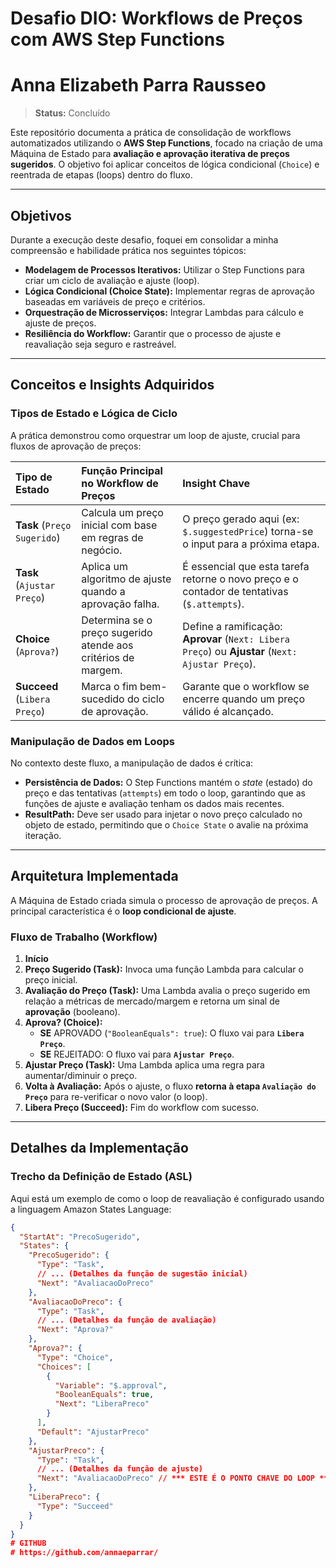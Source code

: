 # Desafio DIO: Workflows de Preços com AWS Step Functions
# Anna Elizabeth Parra Rausseo

> **Status:** Concluído

Este repositório documenta a prática de consolidação de workflows automatizados utilizando o **AWS Step Functions**, focado na criação de uma Máquina de Estado para **avaliação e aprovação iterativa de preços sugeridos**. O objetivo foi aplicar conceitos de lógica condicional (`Choice`) e reentrada de etapas (loops) dentro do fluxo.

---

## Objetivos

Durante a execução deste desafio, foquei em consolidar a minha compreensão e habilidade prática nos seguintes tópicos:

* **Modelagem de Processos Iterativos:** Utilizar o Step Functions para criar um ciclo de avaliação e ajuste (loop).
* **Lógica Condicional (Choice State):** Implementar regras de aprovação baseadas em variáveis de preço e critérios.
* **Orquestração de Microsserviços:** Integrar Lambdas para cálculo e ajuste de preços.
* **Resiliência do Workflow:** Garantir que o processo de ajuste e reavaliação seja seguro e rastreável.

---

## Conceitos e Insights Adquiridos

### Tipos de Estado e Lógica de Ciclo

A prática demonstrou como orquestrar um loop de ajuste, crucial para fluxos de aprovação de preços:

| Tipo de Estado | Função Principal no Workflow de Preços | Insight Chave |
| :--- | :--- | :--- |
| **Task** (`Preço Sugerido`) | Calcula um preço inicial com base em regras de negócio. | O preço gerado aqui (ex: `$.suggestedPrice`) torna-se o input para a próxima etapa. |
| **Task** (`Ajustar Preço`) | Aplica um algoritmo de ajuste quando a aprovação falha. | É essencial que esta tarefa retorne o novo preço e o contador de tentativas (`$.attempts`). |
| **Choice** (`Aprova?`) | Determina se o preço sugerido atende aos critérios de margem. | Define a ramificação: **Aprovar** (`Next: Libera Preço`) ou **Ajustar** (`Next: Ajustar Preço`). |
| **Succeed** (`Libera Preço`) | Marca o fim bem-sucedido do ciclo de aprovação. | Garante que o workflow se encerre quando um preço válido é alcançado. |

### Manipulação de Dados em Loops

No contexto deste fluxo, a manipulação de dados é crítica:

* **Persistência de Dados:** O Step Functions mantém o *state* (estado) do preço e das tentativas (`attempts`) em todo o loop, garantindo que as funções de ajuste e avaliação tenham os dados mais recentes.
* **ResultPath:** Deve ser usado para injetar o novo preço calculado no objeto de estado, permitindo que o `Choice State` o avalie na próxima iteração.

---

## Arquitetura Implementada

A Máquina de Estado criada simula o processo de aprovação de preços. A principal característica é o **loop condicional de ajuste**.

### Fluxo de Trabalho (Workflow)

1.  **Início**
2.  **Preço Sugerido (Task):** Invoca uma função Lambda para calcular o preço inicial.
3.  **Avaliação do Preço (Task):** Uma Lambda avalia o preço sugerido em relação a métricas de mercado/margem e retorna um sinal de **aprovação** (booleano).
4.  **Aprova? (Choice):**
    * **SE** APROVADO (`"BooleanEquals": true`): O fluxo vai para **`Libera Preço`**.
    * **SE** REJEITADO: O fluxo vai para **`Ajustar Preço`**.
5.  **Ajustar Preço (Task):** Uma Lambda aplica uma regra para aumentar/diminuir o preço.
6.  **Volta à Avaliação:** Após o ajuste, o fluxo **retorna à etapa `Avaliação do Preço`** para re-verificar o novo valor (o loop).
7.  **Libera Preço (Succeed):** Fim do workflow com sucesso.


---

## Detalhes da Implementação

### Trecho da Definição de Estado (ASL)

Aqui está um exemplo de como o loop de reavaliação é configurado usando a linguagem Amazon States Language:

```json
{
  "StartAt": "PrecoSugerido",
  "States": {
    "PrecoSugerido": {
      "Type": "Task",
      // ... (Detalhes da função de sugestão inicial)
      "Next": "AvaliacaoDoPreco"
    },
    "AvaliacaoDoPreco": {
      "Type": "Task",
      // ... (Detalhes da função de avaliação)
      "Next": "Aprova?"
    },
    "Aprova?": {
      "Type": "Choice",
      "Choices": [
        {
          "Variable": "$.approval", 
          "BooleanEquals": true,
          "Next": "LiberaPreco"
        }
      ],
      "Default": "AjustarPreco"
    },
    "AjustarPreco": {
      "Type": "Task",
      // ... (Detalhes da função de ajuste)
      "Next": "AvaliacaoDoPreco" // *** ESTE É O PONTO CHAVE DO LOOP ***
    },
    "LiberaPreco": {
      "Type": "Succeed"
    }
  }
}
# GITHUB
# https://github.com/annaeparrar/
